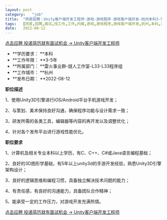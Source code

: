 ```yaml
---
layout:	post
category:	"job"
title:	"网易招聘：Unity客户端开发工程师-游戏-游戏程序-游戏客户端开发-杭州本科3-5年"
tags:	[网易,招聘,面试,找工作,工作,内推,游戏,游戏程序,游戏客户端开发,杭州,本科,3-5年]
date:	2022-08-12
---
```


[点击应聘 投递简历就有面试机会 ->  Unity客户端开发工程师](http://mobile.bole.netease.com/bole/boleDetail?id=38218&employeeId=346f03c3cda5f04c&key=all)



- **学历要求： **本科
- **工作年限： **3-5年
- **所属部门： **雷火事业群-燧人工作室-L33-L33程序组
- **工作城市： **杭州
- **发布日期： **2022-08-12



**职位描述**

1、使用Unity3D引擎进行iOS/Android平台手机游戏开发； 

2、与策划、美术保持良好沟通，确保程序功能与设计需求一致；

3、研发所需的各类工具，编辑器等内容的再开发以及调整优化；

4、针对各个发布平台进行游戏性能优化。







**职位要求**

1、计算机及相关专业本科以上学历，有C、C++、C#或Java语言编程基础； 

2、良好的3D图形学基础，有5年以上unity3d的手游开发经验，熟悉Unity3D引擎架构设计； 

3、良好的逻辑思维和编程习惯，具备独立解决技术问题的能力； 

4、有责任感，有良好的沟通能力，具备团队合作精神； 

5、能承受一定的工作压力，对游戏开发充满热情。



[点击应聘 投递简历就有面试机会 ->  Unity客户端开发工程师](http://mobile.bole.netease.com/bole/boleDetail?id=38218&employeeId=346f03c3cda5f04c&key=all)